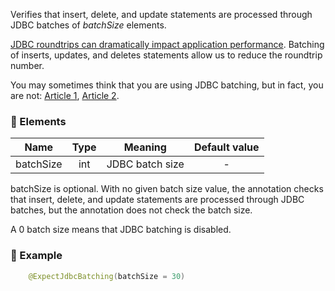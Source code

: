 Verifies that insert, delete, and update statements are processed through JDBC batches of *batchSize* elements.

[JDBC roundtrips can dramatically impact application performance](https://blog.jooq.org/2017/12/18/the-cost-of-jdbc-server-roundtrips/). Batching  of inserts, updates, and deletes statements allow us to reduce the roundtrip number.

You may sometimes think that you are using JDBC batching, but in fact, you are not:  [Article 1](https://abramsm.wordpress.com/2008/04/23/hibernate-batch-processing-why-you-may-not-be-using-it-even-if-you-think-you-are/), [Article 2](https://stackoverflow.com/questions/27697810/hibernate-disabled-insert-batching-when-using-an-identity-identifier).

### :wrench: Elements 
|Name  |Type| Meaning           | Default value  |
| -------- |:---:|:-----------------:|:--------------:|
| batchSize| int |JDBC batch size   |      -         |

batchSize is optional. With no given batch size value, the annotation checks that insert, delete, and update statements are processed through  JDBC batches, but the annotation does not check the batch size.

A 0 batch size means that JDBC batching is disabled.

### :mag_right: Example
```java
    @ExpectJdbcBatching(batchSize = 30)
```
